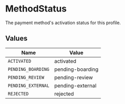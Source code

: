 # MethodStatus

The payment method's activation status for this profile.


## Values

| Name               | Value              |
| ------------------ | ------------------ |
| `ACTIVATED`        | activated          |
| `PENDING_BOARDING` | pending-boarding   |
| `PENDING_REVIEW`   | pending-review     |
| `PENDING_EXTERNAL` | pending-external   |
| `REJECTED`         | rejected           |